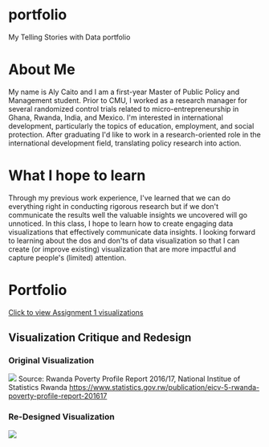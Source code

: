 # portfolio
My Telling Stories with Data portfolio

# About Me

My name is Aly Caito and I am a first-year Master of Public Policy and Management student. Prior to CMU, I worked as a research manager for several randomized control trials related to micro-entrepreneurship in Ghana, Rwanda, India, and Mexico. I'm interested in international development, particularly the topics of education, employment, and social protection. After graduating I'd like to work in a research-oriented role in the international development field, translating policy research into action. 

# What I hope to learn

Through my previous work experience, I've learned that we can do everything right in conducting rigorous research but if we don't communicate the results well the valuable insights we uncovered will go unnoticed. In this class, I hope to learn how to create engaging data visualizations that effectively communicate data insights. I looking forward to learning about the dos and don'ts of data visualization so that I can create (or improve existing) visualization that are more impactful and capture people's (limited) attention.

# Portfolio

[Click to view Assignment 1 visualizations](https://alycaito.github.io/portfolio/dataviz2)

## Visualization Critique and Redesign
### Original Visualization
![](https://alycaito.github.io/portfolio/Data_Critique_RW.png)
Source: Rwanda Poverty Profile Report 2016/17, National Institue of Statistics Rwanda
https://www.statistics.gov.rw/publication/eicv-5-rwanda-poverty-profile-report-201617
### Re-Designed Visualization
![](https://alycaito.github.io/portfolio/Figure15.png)
